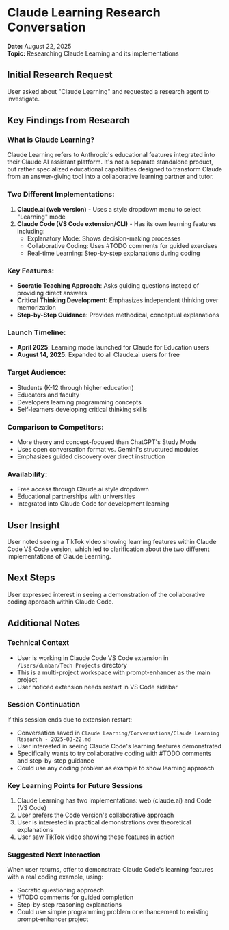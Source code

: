 # Claude Learning Research Conversation
**Date:** August 22, 2025  
**Topic:** Researching Claude Learning and its implementations

## Initial Research Request
User asked about "Claude Learning" and requested a research agent to investigate.

## Key Findings from Research

### What is Claude Learning?
Claude Learning refers to Anthropic's educational features integrated into their Claude AI assistant platform. It's not a separate standalone product, but rather specialized educational capabilities designed to transform Claude from an answer-giving tool into a collaborative learning partner and tutor.

### Two Different Implementations:
1. **Claude.ai (web version)** - Uses a style dropdown menu to select "Learning" mode
2. **Claude Code (VS Code extension/CLI)** - Has its own learning features including:
   - Explanatory Mode: Shows decision-making processes
   - Collaborative Coding: Uses #TODO comments for guided exercises
   - Real-time Learning: Step-by-step explanations during coding

### Key Features:
- **Socratic Teaching Approach**: Asks guiding questions instead of providing direct answers
- **Critical Thinking Development**: Emphasizes independent thinking over memorization
- **Step-by-Step Guidance**: Provides methodical, conceptual explanations

### Launch Timeline:
- **April 2025**: Learning mode launched for Claude for Education users
- **August 14, 2025**: Expanded to all Claude.ai users for free

### Target Audience:
- Students (K-12 through higher education)
- Educators and faculty
- Developers learning programming concepts
- Self-learners developing critical thinking skills

### Comparison to Competitors:
- More theory and concept-focused than ChatGPT's Study Mode
- Uses open conversation format vs. Gemini's structured modules
- Emphasizes guided discovery over direct instruction

### Availability:
- Free access through Claude.ai style dropdown
- Educational partnerships with universities
- Integrated into Claude Code for development learning

## User Insight
User noted seeing a TikTok video showing learning features within Claude Code VS Code version, which led to clarification about the two different implementations of Claude Learning.

## Next Steps
User expressed interest in seeing a demonstration of the collaborative coding approach within Claude Code.

## Additional Notes

### Technical Context
- User is working in Claude Code VS Code extension in `/Users/dunbar/Tech Projects` directory
- This is a multi-project workspace with prompt-enhancer as the main project
- User noticed extension needs restart in VS Code sidebar

### Session Continuation
If this session ends due to extension restart:
- Conversation saved in `Claude Learning/Conversations/Claude Learning Research - 2025-08-22.md`
- User interested in seeing Claude Code's learning features demonstrated
- Specifically wants to try collaborative coding with #TODO comments and step-by-step guidance
- Could use any coding problem as example to show learning approach

### Key Learning Points for Future Sessions
1. Claude Learning has two implementations: web (claude.ai) and Code (VS Code)
2. User prefers the Code version's collaborative approach
3. User is interested in practical demonstrations over theoretical explanations
4. User saw TikTok video showing these features in action

### Suggested Next Interaction
When user returns, offer to demonstrate Claude Code's learning features with a real coding example, using:
- Socratic questioning approach
- #TODO comments for guided completion
- Step-by-step reasoning explanations
- Could use simple programming problem or enhancement to existing prompt-enhancer project